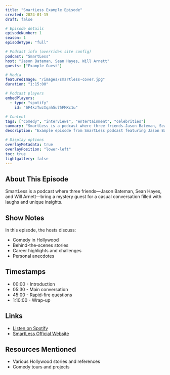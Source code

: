 ```yaml
---
title: "SmartLess Example Episode"
created: 2024-01-15
draft: false

# Episode details
episodeNumber: 1
season: 1
episodeType: "full"

# Podcast info (overrides site config)
podcast: "SmartLess"
host: "Jason Bateman, Sean Hayes, Will Arnett"
guests: ["Example Guest"]

# Media
featuredImage: "/images/smartless-cover.jpg"
duration: "1:15:00"

# Podcast players
embedPlayers:
  - type: "spotify"
    id: "6F4kzTwzIqah5u75FMXc1u"

# Content
tags: ["comedy", "interviews", "entertainment", "celebrities"]
summary: "SmartLess is a podcast where three friends—Jason Bateman, Sean Hayes, and Will Arnett—bring a mystery guest for a casual conversation filled with laughs."
description: "Example episode from SmartLess podcast featuring Jason Bateman, Sean Hayes, and Will Arnett"

# Display options
overlayMetadata: true
overlayPosition: "lower-left"
toc: true
lightgallery: false
---
```


## About This Episode

SmartLess is a podcast where three friends—Jason Bateman, Sean Hayes, and Will Arnett—bring a mystery guest for a casual conversation filled with laughs and unique insights.

## Show Notes

In this episode, the hosts discuss:

- Comedy in Hollywood
- Behind-the-scenes stories
- Career highlights and challenges
- Personal anecdotes

## Timestamps

- 00:00 - Introduction
- 05:30 - Main conversation
- 45:00 - Rapid-fire questions
- 1:10:00 - Wrap-up

## Links

- [Listen on Spotify](https://open.spotify.com/episode/6F4kzTwzIqah5u75FMXc1u)
- [SmartLess Official Website](https://www.smartless.com)

## Resources Mentioned

- Various Hollywood stories and references
- Comedy tours and projects
